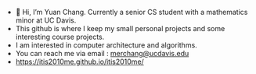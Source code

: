 - 👋 Hi, I’m Yuan Chang. Currently a senior CS student with a mathematics minor at UC Davis.
- This github is where I keep my small personal projects and some interesting course projects.
- I am interested in computer architecture and algorithms.
- You can reach me via email : merchang@ucdavis.edu
- https://itis2010me.github.io/itis2010me/
  

<!---
itis2010me/itis2010me is a ✨ special ✨ repository because its `README.md` (this file) appears on your GitHub profile.
You can click the Preview link to take a look at your changes.
--->
